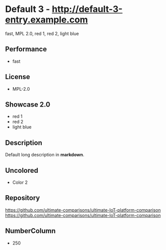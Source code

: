# Default 3 - http://default-3-entry.example.com
fast, MPL 2.0, red 1, red 2, light blue

## Performance
- fast

## License
- MPL-2.0

## Showcase 2.0
- red 1
- red 2
- light blue

## Description
Default long description in __markdown__.

## Uncolored
- Color 2

## Repository
https://github.com/ultimate-comparisons/ultimate-IoT-platform-comparison
https://github.com/ultimate-comparisons/ultimate-IoT-platform-comparison

## NumberColumn
- 250